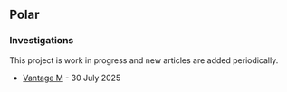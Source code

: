 ## Polar

### Investigations

This project is work in progress and new articles are added periodically.

- [Vantage M](vantage-m/README.md) - 30 July 2025

